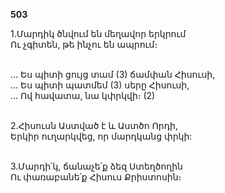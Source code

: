 **503**

1.Մարդիկ ծնվում են մեղավոր երկրում\
Ու չգիտեն, թե ինչու են ապրում։

\
 ... Ես պիտի ցույց տամ (3) ճամփան Հիսուսի,\
 ... Ես պիտի պատմեմ (3) սերը Հիսուսի,\
 ... Ով հավատա, նա կփրկվի։ (2)

\
2.Հիսուսն Աստված է և Աստծո Որդի,\
Երկիր ուղարկվեց, որ մարդկանց փրկի:

\
3.Մարդի՛կ, ճանաչե՛ք ձեզ Ստեղծողին\
Ու փառաբանե՛ք Հիսուս Քրիստոսին։
